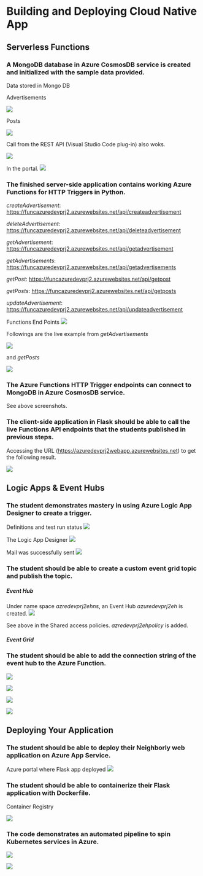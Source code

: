 # Building and Deploying Cloud Native App
## Serverless Functions
### A MongoDB database in Azure CosmosDB service is created and initialized with the sample data provided.

Data stored in Mongo DB

Advertisements

![](img/2021-06-04-13-24-26.png)

Posts

![](img/2021-06-04-13-25-28.png)

Call from the REST API (Visual Studio Code plug-in) also woks.

![](img/2021-06-04-15-23-05.png)

In the portal.
![](img/2021-06-04-15-24-31.png)

### The finished server-side application contains working Azure Functions for HTTP Triggers in Python.

  *createAdvertisement*: https://funcazuredevprj2.azurewebsites.net/api/createadvertisement <p>
  *deleteAdvertisement*: https://funcazuredevprj2.azurewebsites.net/api/deleteadvertisement <p>
  *getAdvertisement*: https://funcazuredevprj2.azurewebsites.net/api/getadvertisement <p>
  *getAdvertisements*: https://funcazuredevprj2.azurewebsites.net/api/getadvertisements <p>
  *getPost*: https://funcazuredevprj2.azurewebsites.net/api/getpost <p>
  *getPosts*: https://funcazuredevprj2.azurewebsites.net/api/getposts <p>
  *updateAdvertisement*: https://funcazuredevprj2.azurewebsites.net/api/updateadvertisement <p>


Functions End Points
![](img/2021-06-04-13-16-27.png)


Followings are the live example from *getAdvertisements* 


![](img/2021-06-04-13-55-09.png)

and *getPosts*


![](img/2021-06-04-13-56-06.png)


### The Azure Functions HTTP Trigger endpoints can connect to MongoDB in Azure CosmosDB service.

See above screenshots.

### The client-side application in Flask should be able to call the live Functions API endpoints that the students published in previous steps.

Accessing the URL (https://azuredevprj2webapp.azurewebsites.net) to get the following result.

![](img/2021-06-04-13-29-15.png)


## Logic Apps & Event Hubs

### The student demonstrates mastery in using Azure Logic App Designer to create a trigger.

Definitions and test run status
![](img/2021-06-04-15-20-13.png)

The Logic App Designer
![](img/2021-06-04-15-19-14.png)

Mail was successfully sent
![](img/2021-06-04-15-14-59.png)

### The student should be able to create a custom event grid topic and publish the topic.

##### Event Hub

Under name space *azredevprj2ehns*, an Event Hub *azuredevprj2eh* is created.
![](img/2021-06-04-13-32-33.png)


See above in the Shared access policies.
*azredevprj2ehpolicy* is added.

##### Event Grid



### The student should be able to add the connection string of the event hub to the Azure Function.


![](img/2021-06-05-12-59-00.png)

![](img/2021-06-05-13-04-10.png)

![](img/2021-06-05-13-02-07.png)

![](img/2021-06-05-13-12-25.png)


## Deploying Your Application

### The student should be able to deploy their Neighborly web application on Azure App Service.

Azure portal where Flask app deployed
![](img/2021-06-04-13-26-55.png)

### The student should be able to containerize their Flask application with Dockerfile.

Container Registry

![](img/2021-06-04-13-14-00.png)


### The code demonstrates an automated pipeline to spin Kubernetes services in Azure.

![](img/2021-06-05-16-41-52.png)

![](img/2021-06-05-16-37-21.png)
